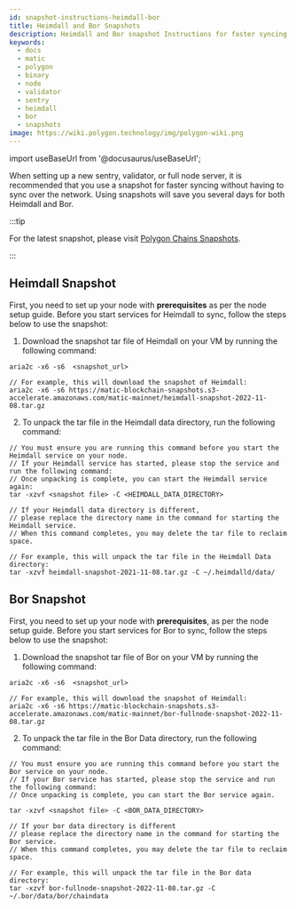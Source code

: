 ```yaml
---
id: snapshot-instructions-heimdall-bor
title: Heimdall and Bor Snapshots
description: Heimdall and Bor snapshot Instructions for faster syncing.
keywords:
  - docs
  - matic
  - polygon
  - binary
  - node
  - validator
  - sentry
  - heimdall
  - bor
  - snapshots
image: https://wiki.polygon.technology/img/polygon-wiki.png
---
```


import useBaseUrl from '@docusaurus/useBaseUrl';

When setting up a new sentry, validator, or full node server, it is recommended that you use a snapshot for faster syncing without having to sync over the network. Using snapshots will save you several days for both Heimdall and Bor.

:::tip

For the latest snapshot, please visit [<ins>Polygon Chains Snapshots</ins>](https://snapshots.matic.today/).

:::

## Heimdall Snapshot

First, you need to set up your node with **prerequisites** as per the node setup guide. Before you start services for Heimdall to sync, follow the steps below to use the snapshot:

1. Download the snapshot tar file of Heimdall on your VM by running the following command:

```
aria2c -x6 -s6  <snapshot_url>

// For example, this will download the snapshot of Heimdall:
aria2c -x6 -s6 https://matic-blockchain-snapshots.s3-accelerate.amazonaws.com/matic-mainnet/heimdall-snapshot-2022-11-08.tar.gz
```

2. To unpack the tar file in the Heimdall data directory, run the following command:
```
// You must ensure you are running this command before you start the Heimdall service on your node.
// If your Heimdall service has started, please stop the service and run the following command:
// Once unpacking is complete, you can start the Heimdall service again:
tar -xzvf <snapshot file> -C <HEIMDALL_DATA_DIRECTORY>

// If your Heimdall data directory is different,
// please replace the directory name in the command for starting the Heimdall service.
// When this command completes, you may delete the tar file to reclaim space.

// For example, this will unpack the tar file in the Heimdall Data directory:
tar -xzvf heimdall-snapshot-2021-11-08.tar.gz -C ~/.heimdalld/data/
```

## Bor Snapshot

First, you need to set up your node with **prerequisites**, as per the node setup guide. Before you start services for Bor to sync, follow the steps below to use the snapshot:

1. Download the snapshot tar file of Bor on your VM by running the following command:
```
aria2c -x6 -s6  <snapshot_url>

// For example, this will download the snapshot of Heimdall:
aria2c -x6 -s6 https://matic-blockchain-snapshots.s3-accelerate.amazonaws.com/matic-mainnet/bor-fullnode-snapshot-2022-11-08.tar.gz
```

2. To unpack the tar file in the Bor Data directory, run the following command:

```
// You must ensure you are running this command before you start the Bor service on your node.
// If your Bor service has started, please stop the service and run the following command:
// Once unpacking is complete, you can start the Bor service again.

tar -xzvf <snapshot file> -C <BOR_DATA_DIRECTORY>

// If your bor data directory is different
// please replace the directory name in the command for starting the Bor service.
// When this command completes, you may delete the tar file to reclaim space.

// For example, this will unpack the tar file in the Bor data directory:
tar -xzvf bor-fullnode-snapshot-2022-11-08.tar.gz -C ~/.bor/data/bor/chaindata
```

